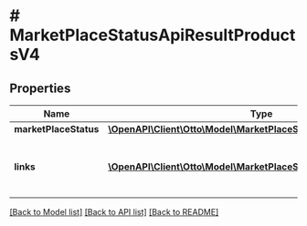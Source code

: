 # # MarketPlaceStatusApiResultProductsV4

## Properties

Name | Type | Description | Notes
------------ | ------------- | ------------- | -------------
**marketPlaceStatus** | [**\OpenAPI\Client\Otto\Model\MarketPlaceStatusProductsV4[]**](MarketPlaceStatusProductsV4.md) |  | [optional]
**links** | [**\OpenAPI\Client\Otto\Model\MarketPlaceStatusApiLinkProductsV4[]**](MarketPlaceStatusApiLinkProductsV4.md) | a list of links that can be used for pagination. | [optional]

[[Back to Model list]](../../README.md#models) [[Back to API list]](../../README.md#endpoints) [[Back to README]](../../README.md)
